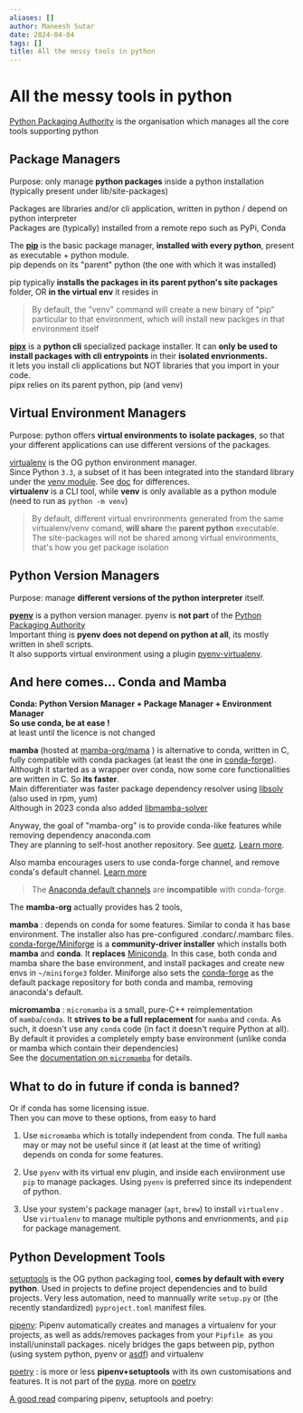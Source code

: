 ```yaml
---
aliases: []
author: Maneesh Sutar
date: 2024-04-04
tags: []
title: All the messy tools in python
---
```


# All the messy tools in python

[Python Packaging Authority](https://github.com/pypa) is the organisation which manages all the core tools supporting python

## Package Managers

Purpose: only manage **python packages** inside a python installation (typically present under lib/site-packages)

Packages are libraries and/or cli application, written in python / depend on python interpreter  
Packages are (typically) installed from a remote repo such as PyPi, Conda

The **[pip](https://github.com/pypa/pip)** is the basic package manager, **installed with every python**, present as executable + python module.  
pip depends on its "parent" python (the one with which it was installed)

pip typically **installs the packages in its parent python's site packages** folder, OR **in the virtual env** it resides in

 > 
 > By default, the "venv" command will create a new binary of "pip" particular to that environment, which will install new packges in that environment itself

**[pipx](https://github.com/pypa/pipx)** is a **python cli** specialized package installer. It can **only be used to install packages with cli entrypoints** in their **isolated envrionments.**  
it lets you install cli applications but NOT libraries that you import in your code.  
pipx relies on its parent python, pip (and venv)

## Virtual Environment Managers

Purpose: python offers **virtual environments to** **isolate packages**, so that your different applications can use different versions of the packages.

[virtualenv](https://github.com/pypa/virtualenv) is the OG python environment manager.  
Since Python `3.3`, a subset of it has been integrated into the standard library under the [venv module](https://docs.python.org/3/library/venv.html). See [doc](https://virtualenv.pypa.io/en/latest/) for differences.  
**virtualenv** is a CLI tool, while **venv** is only available as a python module (need to run as `python -m venv`)

 > 
 > By default,  different virtual envrironments generated from the same virtualenv/venv comand, **will share** the **parent python** executable. The site-packages will not be shared among virtual environments, that's how you get package isolation

## Python Version Managers

Purpose: manage **different versions of the python interpreter** itself.

**[pyenv](https://github.com/pyenv/pyenv)** is a python version manager. pyenv is **not part** of the [Python Packaging Authority](https://github.com/pypa)  
Important thing is **pyenv does not depend on python at all**, its mostly written in shell scripts.  
It also supports virtual environment using a plugin [pyenv-virtualenv](https://github.com/pyenv/pyenv-virtualenv).

## And here comes... Conda and Mamba

**Conda: Python Version Manager + Package Manager  + Environment Manager**  
**So use conda, be at ease !**  
at least until the licence is not changed

**mamba** (hosted at [mamba-org/mama](https://github.com/mamba-org/mamba) ) is alternative to conda, written in C, fully compatible with conda packages (at least the one in [conda-forge](https://github.com/conda-forge)).  
Although it started as a wrapper over conda, now some core functionalities are written in C. So **its faster**.  
Main differentiater was faster package dependency resolver using [libsolv](https://github.com/openSUSE/libsolv) (also used in rpm, yum)  
Although in 2023 conda also added [libmamba-solver](https://github.com/conda/conda-libmamba-solver?tab=readme-ov-file)

Anyway, the goal of "mamba-org" is to provide conda-like features while  removing dependency anaconda.com  
They are planning to self-host another repository. See [quetz](https://github.com/mamba-org/quetz). [Learn more](https://medium.com/@QuantStack/open-software-packaging-for-science-61cecee7fc23).

Also mamba encourages users to use conda-forge channel, and remove conda's default channel. [Learn more](https://mamba.readthedocs.io/en/latest/user_guide/troubleshooting.html#using-the-defaults-channels)

 > 
 > The [Anaconda default channels](https://docs.anaconda.com/free/anaconda/reference/default-repositories/) are **incompatible** with conda-forge.

The **mamba-org** actually provides has 2 tools,

**mamba** : depends on conda for some features. Similar to conda it has base environment. The installer also has pre-configured .condarc/.mambarc files.  
[conda-forge/Miniforge](https://github.com/conda-forge/miniforge/tree/main) is a **community-driver installer** which installs both **mamba** and **conda**. It **replaces** [Miniconda](https://docs.anaconda.com/free/miniconda/). In this case, both conda and mamba share the base environment, and install packages and create new envs in `~/miniforge3`  folder. Miniforge also sets the [conda-forge](https://github.com/conda-forge)  as the default package repository for both conda and mamba, removing anaconda's default.

**micromamba** :  `micromamba` is a small, pure-C++ reimplementation of `mamba`/`conda`. It **strives to be a full replacement** for `mamba` and `conda`. As such, it doesn't use any `conda` code (in fact it doesn't require Python at all).  
By default it provides a completely empty base environment (unlike conda or mamba which contain their dependencies)  
See the [documentation on `micromamba`](https://mamba.readthedocs.io/en/latest/user_guide/micromamba.html) for details.

## What to do in future if conda is banned?

Or if conda has some licensing issue.  
Then you can move to these options, from easy to hard

1. Use `micromamba` which is totally independent from conda. The full `mamba` may or may not be useful since it (at least at the time of writing) depends on conda for some features.

1. Use `pyenv` with its virtual env plugin, and inside each enviironment use `pip` to manage packages. Using `pyenv` is preferred since its independent of python.

1. Use your system's package manager (`apt`, `brew`) to install `virtualenv` . Use  `virtualenv` to manage multiple pythons and envrionments, and `pip` for package management.

## Python Development Tools

[setuptools](https://setuptools.pypa.io/en/latest/userguide/) is the OG python packaging tool, **comes by default with every python**. Used in projects to define project dependencies and to build projects. Very less automation, need to mannually write `setup.py` or (the recently standardized) `pyproject.toml` manifest files.

[pipenv](https://github.com/pypa/pipenv): Pipenv automatically creates and manages a virtualenv for your projects, as well as adds/removes packages from your `Pipfile`  as you install/uninstall packages. nicely bridges the gaps between pip, python (using system python, pyenv or [asdf](https://github.com/asdf-vm/asdf)) and virtualenv

[poetry](https://python-poetry.org/docs/) : is more or less **pipenv+setuptools** with its own customisations and features. It is not part of the [pypa](https://github.com/pypa).  more on [poetry](poetry.md)

[A good read](https://dev.to/farcellier/i-migrate-to-poetry-in-2023-am-i-right--115) comparing pipenv, setuptools and poetry:
